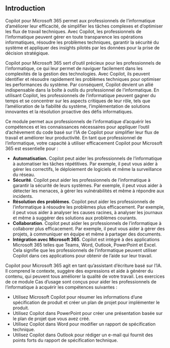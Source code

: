 
Introduction
---
Copilot pour Microsoft 365 permet aux professionnels de l’informatique d’améliorer leur efficacité, de simplifier les tâches complexes et d’optimiser les flux de travail techniques. Avec Copilot, les professionnels de l’informatique peuvent gérer en toute transparence les opérations informatiques, résoudre les problèmes techniques, garantir la sécurité du système et appliquer des insights pilotés par les données pour la prise de décision stratégique.

Copilot pour Microsoft 365 sert d’outil précieux pour les professionnels de l’informatique, ce qui leur permet de naviguer facilement dans les complexités de la gestion des technologies. Avec Copilot, ils peuvent identifier et résoudre rapidement les problèmes techniques pour optimiser les performances du système. Par conséquent, Copilot devient un allié indispensable dans la boîte à outils du professionnel de l’informatique. En utilisant Copilot, les professionnels de l’informatique peuvent gagner du temps et se concentrer sur les aspects critiques de leur rôle, tels que l’amélioration de la fiabilité du système, l’implémentation de solutions innovantes et la résolution proactive des défis informatiques.

Ce module permet aux professionnels de l’informatique d’acquérir les compétences et les connaissances nécessaires pour appliquer l’outil d’achèvement du code basé sur l’IA de Copilot pour simplifier leur flux de travail et améliorer leur productivité. En tant que professionnel de l’informatique, votre capacité à utiliser efficacement Copilot pour Microsoft 365 est essentielle pour :

 -  **Automatisation.** Copilot peut aider les professionnels de l’informatique à automatiser les tâches répétitives. Par exemple, il peut vous aider à gérer les correctifs, le déploiement de logiciels et même la surveillance du réseau.
 -  **Sécurité**. Copilot peut aider les professionnels de l’informatique à garantir la sécurité de leurs systèmes. Par exemple, il peut vous aider à détecter les menaces, à gérer les vulnérabilités et même à répondre aux incidents.
 -  **Résolution des problèmes**. Copilot peut aider les professionnels de l’informatique à résoudre les problèmes plus efficacement. Par exemple, il peut vous aider à analyser les causes racines, à analyser les journaux et même à suggérer des solutions aux problèmes courants.
 -  **Collaboration**. Copilot peut aider les professionnels de l’informatique à collaborer plus efficacement. Par exemple, il peut vous aider à gérer des projets, à communiquer en équipe et même à partager des documents.
 -  **Intégration avec Microsoft 365**. Copilot est intégré à des applications Microsoft 365 telles que Teams, Word, Outlook, PowerPoint et Excel. Cela signifie que les professionnels de l’informatique peuvent utiliser Copilot dans ces applications pour obtenir de l’aide sur leur travail.

Copilot pour Microsoft 365 agit en tant qu’assistant d’écriture basé sur l’IA. Il comprend le contexte, suggère des expressions et aide à générer du contenu, qui peuvent tous améliorer la qualité de votre travail. Les exercices de ce module Cas d’usage sont conçus pour aider les professionnels de l’informatique à acquérir les compétences suivantes :

 -  Utilisez Microsoft Copilot pour résumer les informations d’une spécification de produit et créer un plan de projet pour implémenter le produit.
 -  Utilisez Copilot dans PowerPoint pour créer une présentation basée sur le plan de projet que vous avez créé.
 -  Utilisez Copilot dans Word pour modifier un rapport de spécification technique.
 -  Utilisez Copilot dans Outlook pour rédiger un e-mail qui fournit des points forts du rapport de spécification technique.
